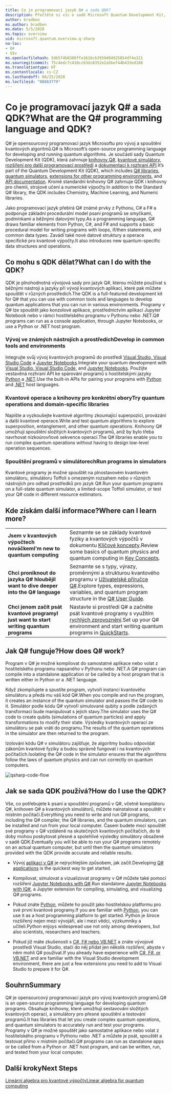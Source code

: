 ```yaml
---
title: Co je programovací jazyk Q# a sada QDK?
description: Přečtěte si víc o sadě Microsoft Quantum Development Kit, programovacím jazyku Q# a vytváření kvantových programů.
author: bradben
ms.author: bradben
ms.date: 5/5/2020
ms.topic: overview
uid: microsoft.quantum.overview.q-sharp
no-loc:
- Q#
- $$v
ms.openlocfilehash: 5db574b0380ffa1616cb3959d84925854df4e321
ms.sourcegitcommit: 75c4edc7c410cc63dc8352e2a5bef44b433ed188
ms.translationtype: HT
ms.contentlocale: cs-CZ
ms.lasthandoff: 08/25/2020
ms.locfileid: "88863779"
---
```

# <a name="what-are-the-no-locq-programming-language-and-qdk"></a><span data-ttu-id="74f5e-103">Co je programovací jazyk Q# a sada QDK?</span><span class="sxs-lookup"><span data-stu-id="74f5e-103">What are the Q# programming language and QDK?</span></span>

<span data-ttu-id="74f5e-104">Q# je opensourcový programovací jazyk Microsoftu pro vývoj a spouštění kvantových algoritmů.</span><span class="sxs-lookup"><span data-stu-id="74f5e-104">Q# is Microsoft’s open-source programming language for developing and running quantum algorithms.</span></span> <span data-ttu-id="74f5e-105">Je součástí sady Quantum Development Kit (QDK), která zahrnuje [knihovny Q#](xref:microsoft.quantum.libraries), [kvantové simulátory](xref:microsoft.quantum.machines), [rozšíření pro další programovací prostředí](xref:microsoft.quantum.install) a [dokumentaci k rozhraní API](xref:microsoft.quantum.standardlibsintro).</span><span class="sxs-lookup"><span data-stu-id="74f5e-105">It’s part of the Quantum Development Kit (QDK), which includes [Q# libraries](xref:microsoft.quantum.libraries), [quantum simulators](xref:microsoft.quantum.machines), [extensions for other programming environments](xref:microsoft.quantum.install), and [API documentation](xref:microsoft.quantum.standardlibsintro).</span></span> <span data-ttu-id="74f5e-106">Kromě standardní knihovny Q# zahrnuje QDK i knihovny pro chemii, strojové učení a numerické výpočty.</span><span class="sxs-lookup"><span data-stu-id="74f5e-106">In addition to the Standard Q# library, the QDK includes Chemistry, Machine Learning, and Numeric libraries.</span></span>

<span data-ttu-id="74f5e-107">Jako programovací jazyk přebírá Q# známé prvky z Pythonu, C# a F# a podporuje základní procedurální model psaní programů se smyčkami, podmínkami a běžnými datovými typy.</span><span class="sxs-lookup"><span data-stu-id="74f5e-107">As a programming language, Q# draws familiar elements from Python, C#, and F# and supports a basic procedural model for writing programs with loops, if/then statements, and common data types.</span></span> <span data-ttu-id="74f5e-108">Zavádí také nové datové struktury a operace specifické pro kvantové výpočty.</span><span class="sxs-lookup"><span data-stu-id="74f5e-108">It also introduces new quantum-specific data structures and operations.</span></span>

## <a name="what-can-i-do-with-the-qdk"></a><span data-ttu-id="74f5e-109">Co mohu s QDK dělat?</span><span class="sxs-lookup"><span data-stu-id="74f5e-109">What can I do with the QDK?</span></span>

<span data-ttu-id="74f5e-110">QDK je plnohodnotná vývojová sady pro jazyk Q#, kterou můžete používat s běžnými nástroji a jazyky při vývoji kvantových aplikací, které pak můžete spouštět v různých prostředích.</span><span class="sxs-lookup"><span data-stu-id="74f5e-110">The QDK is a full-featured development kit for Q# that you can use with common tools and languages to develop quantum applications that you can run in various environments.</span></span> <span data-ttu-id="74f5e-111">Programy v Q# lze spouštět jako konzolové aplikace, prostřednictvím aplikací Jupyter Notebook nebo v rámci hostitelského programu v Pythonu nebo .NET.</span><span class="sxs-lookup"><span data-stu-id="74f5e-111">Q# programs can run as a console application, through Jupyter Notebooks, or use a Python or .NET host program.</span></span>

### <a name="develop-in-common-tools-and-environments"></a><span data-ttu-id="74f5e-112">Vývoj ve známých nástrojích a prostředích</span><span class="sxs-lookup"><span data-stu-id="74f5e-112">Develop in common tools and environments</span></span>

<span data-ttu-id="74f5e-113">Integrujte svůj vývoj kvantových programů do prostředí [Visual Studio, Visual Studio Code](xref:microsoft.quantum.install.standalone) a [Jupyter Notebooks](xref:microsoft.quantum.install.jupyter).</span><span class="sxs-lookup"><span data-stu-id="74f5e-113">Integrate your quantum development with [Visual Studio, Visual Studio Code](xref:microsoft.quantum.install.standalone), and [Jupyter Notebooks](xref:microsoft.quantum.install.jupyter).</span></span> <span data-ttu-id="74f5e-114">Použijte vestavěná rozhraní API ke spárování programů s hostitelskými jazyky [Python](xref:microsoft.quantum.install.python) a [.NET](xref:microsoft.quantum.install.cs).</span><span class="sxs-lookup"><span data-stu-id="74f5e-114">Use the built-in APIs for pairing your programs with [Python](xref:microsoft.quantum.install.python) and [.NET](xref:microsoft.quantum.install.cs) host languages.</span></span>

### <a name="try-quantum-operations-and-domain-specific-libraries"></a><span data-ttu-id="74f5e-115">Kvantové operace a knihovny pro konkrétní obory</span><span class="sxs-lookup"><span data-stu-id="74f5e-115">Try quantum operations and domain-specific libraries</span></span>

<span data-ttu-id="74f5e-116">Napište a vyzkoušejte kvantové algoritmy zkoumající superpozici, provázání a další kvantové operace.</span><span class="sxs-lookup"><span data-stu-id="74f5e-116">Write and test quantum algorithms to explore superposition, entanglement, and other quantum operations.</span></span> <span data-ttu-id="74f5e-117">Knihovny Q# umožňují spouštění složitých kvantových programů, aniž by bylo třeba navrhovat nízkoúrovňové sekvence operací.</span><span class="sxs-lookup"><span data-stu-id="74f5e-117">The Q# libraries enable you to run complex quantum operations without having to design low-level operation sequences.</span></span>

### <a name="run-programs-in-simulators"></a><span data-ttu-id="74f5e-118">Spouštění programů v simulátorech</span><span class="sxs-lookup"><span data-stu-id="74f5e-118">Run programs in simulators</span></span>

<span data-ttu-id="74f5e-119">Kvantové programy je možné spouštět na plnostavovém kvantovém simulátoru, simulátoru Toffoli s omezeným rozsahem nebo v různých nástrojích pro odhad prostředků pro jazyk Q#.</span><span class="sxs-lookup"><span data-stu-id="74f5e-119">Run your quantum programs on a full-state quantum simulator, a limited-scope Toffoli simulator, or test your Q# code in different resource estimators.</span></span> 

## <a name="where-can-i-learn-more"></a><span data-ttu-id="74f5e-120">Kde získám další informace?</span><span class="sxs-lookup"><span data-stu-id="74f5e-120">Where can I learn more?</span></span>

|||
| ---- | ---- |
| <span data-ttu-id="74f5e-121">**Jsem v kvantových výpočtech nováčkem**</span><span class="sxs-lookup"><span data-stu-id="74f5e-121">**I'm new to quantum computing**</span></span> | <span data-ttu-id="74f5e-122">Seznamte se se základy kvantové fyziky a kvantových výpočtů v dokumentu [Klíčové koncepty](xref:microsoft.quantum.overview.understanding).</span><span class="sxs-lookup"><span data-stu-id="74f5e-122">Review some basics of quantum physics and quantum computing in [Key Concepts](xref:microsoft.quantum.overview.understanding).</span></span>|
| <span data-ttu-id="74f5e-123">**Chci proniknout do jazyka Q# hlouběji**</span><span class="sxs-lookup"><span data-stu-id="74f5e-123">**I want to dive deeper into the Q# language**</span></span> | <span data-ttu-id="74f5e-124">Seznamte se s typy, výrazy, proměnnými a strukturou kvantového programu v [Uživatelské příručce Q#](xref:microsoft.quantum.guide).</span><span class="sxs-lookup"><span data-stu-id="74f5e-124">Explore types, expressions, variables, and quantum program structure in the [Q# User Guide](xref:microsoft.quantum.guide).</span></span>|
| <span data-ttu-id="74f5e-125">**Chci jenom začít psát kvantové programy**</span><span class="sxs-lookup"><span data-stu-id="74f5e-125">**I just want to start writing quantum programs**</span></span> | <span data-ttu-id="74f5e-126">Nastavte si prostředí Q# a začněte psát kvantové programy s využitím [rychlých zprovoznění](xref:microsoft.quantum.install).</span><span class="sxs-lookup"><span data-stu-id="74f5e-126">Set up your Q# environment and start writing quantum programs in [QuickStarts](xref:microsoft.quantum.install).</span></span>|

## <a name="how-does-no-locq-work"></a><span data-ttu-id="74f5e-127">Jak Q# funguje?</span><span class="sxs-lookup"><span data-stu-id="74f5e-127">How does Q# work?</span></span>

<span data-ttu-id="74f5e-128">Program v Q# je možné kompilovat do samostatné aplikace nebo volat z hostitelského programu napsaného v Pythonu nebo .NET.</span><span class="sxs-lookup"><span data-stu-id="74f5e-128">A Q# program can compile into a standalone application or be called by a host program that is written either in Python or a .NET language.</span></span>

<span data-ttu-id="74f5e-129">Když zkompilujete a spustíte program, vytvoří instanci kvantového simulátoru a předá mu váš kód Q#.</span><span class="sxs-lookup"><span data-stu-id="74f5e-129">When you compile and run the program, it creates an instance of the quantum simulator and passes the Q# code to it.</span></span> <span data-ttu-id="74f5e-130">Simulátor podle kódu Q# vytvoří simulované qubity a podle zadaných transformací bude manipulovat s jejich stavy.</span><span class="sxs-lookup"><span data-stu-id="74f5e-130">The simulator uses the Q# code to create qubits (simulations of quantum particles) and apply transformations to modify their state.</span></span> <span data-ttu-id="74f5e-131">Výsledky kvantových operací ze simulátoru se pak vrátí do programu.</span><span class="sxs-lookup"><span data-stu-id="74f5e-131">The results of the quantum operations in the simulator are then returned to the program.</span></span>  

<span data-ttu-id="74f5e-132">Izolování kódu Q# v simulátoru zajišťuje, že algoritmy budou odpovídat zákonům kvantové fyziky a budou správně fungovat i na kvantových počítačích.</span><span class="sxs-lookup"><span data-stu-id="74f5e-132">Isolating the Q# code in the simulator ensures that the algorithms follow the laws of quantum physics and can run correctly on quantum computers.</span></span>

![qsharp-code-flow](~/media/qsharp-code-flow.png)

## <a name="how-do-i-use-the-qdk"></a><span data-ttu-id="74f5e-134">Jak se sada QDK používá?</span><span class="sxs-lookup"><span data-stu-id="74f5e-134">How do I use the QDK?</span></span>

<span data-ttu-id="74f5e-135">Vše, co potřebujete k psaní a spouštění programů v Q#, včetně kompilátoru Q#, knihoven Q# a kvantových simulátorů, můžete nainstalovat a spouštět v místním počítači.</span><span class="sxs-lookup"><span data-stu-id="74f5e-135">Everything you need to write and run Q# programs, including the Q# compiler, the Q# libraries, and the quantum simulators, can be installed and run from your local computer.</span></span> <span data-ttu-id="74f5e-136">Časem budete moci spouštět své programy v Q# vzdáleně na skutečných kvantových počítačích, do té doby mohou poskytovat přesné a spolehlivé výsledky simulátory obsažené v sadě QDK.</span><span class="sxs-lookup"><span data-stu-id="74f5e-136">Eventually you will be able to run your Q# programs remotely on an actual quantum computer, but until then the quantum simulators provided with the QDK provide accurate and reliable results.</span></span>

- <span data-ttu-id="74f5e-137">Vývoj [aplikací v Q#](xref:microsoft.quantum.install.standalone) je nejrychlejším způsobem, jak začít.</span><span class="sxs-lookup"><span data-stu-id="74f5e-137">Developing [Q# applications](xref:microsoft.quantum.install.standalone) is the quickest way to get started.</span></span>

- <span data-ttu-id="74f5e-138">Kompilovat, simulovat a vizualizovat programy v Q# můžete také pomocí rozšíření [Jupyter Notebooks with Q#](xref:microsoft.quantum.install.jupyter).</span><span class="sxs-lookup"><span data-stu-id="74f5e-138">Run standalone [Jupyter Notebooks with IQ#](xref:microsoft.quantum.install.jupyter), a Jupyter extension for compiling, simulating, and visualizing Q# programs.</span></span>

- <span data-ttu-id="74f5e-139">Pokud znáte [Python](xref:microsoft.quantum.install.python), můžete ho použít jako hostitelskou platformu pro své první kvantové programy.</span><span class="sxs-lookup"><span data-stu-id="74f5e-139">If you are familiar with [Python](xref:microsoft.quantum.install.python), you can use it as a host programming platform to get started.</span></span> <span data-ttu-id="74f5e-140">Python je široce rozšířený nejen mezi vývojáři, ale i mezi vědci, výzkumníky a učiteli.</span><span class="sxs-lookup"><span data-stu-id="74f5e-140">Python enjoys widespread use not only among developers, but also scientists, researchers and teachers.</span></span>

- <span data-ttu-id="74f5e-141">Pokud již máte zkušenosti s [C#, F# nebo VB.NET](xref:microsoft.quantum.install.cs) a znáte vývojové prostředí Visual Studio, stačí do něj přidat jen několik rozšíření, abyste v něm mohli Q# používat.</span><span class="sxs-lookup"><span data-stu-id="74f5e-141">If you already have experience with [C#, F#, or VB.NET](xref:microsoft.quantum.install.cs) and are familiar with the Visual Studio development environment, there are just a few extensions you need to add to Visual Studio to prepare it for Q#.</span></span>  

## <a name="summary"></a><span data-ttu-id="74f5e-142">Souhrn</span><span class="sxs-lookup"><span data-stu-id="74f5e-142">Summary</span></span>

<span data-ttu-id="74f5e-143">Q# je opensourcový programovací jazyk pro vývoj kvantových programů.</span><span class="sxs-lookup"><span data-stu-id="74f5e-143">Q# is an open-source programming language for developing quantum programs.</span></span> <span data-ttu-id="74f5e-144">Obsahuje knihovny, které umožňují sestavování složitých kvantových operací, a simulátory pro přesné spouštění a testování programů.</span><span class="sxs-lookup"><span data-stu-id="74f5e-144">It has libraries that let you create complex quantum operations, and quantum simulators to accurately run and test your programs.</span></span> <span data-ttu-id="74f5e-145">Programy v Q# je možné spouštět jako samostatné aplikace nebo volat z hostitelského programu v Pythonu nebo .NET a můžete je psát, spouštět a testovat přímo v místním počítači.</span><span class="sxs-lookup"><span data-stu-id="74f5e-145">Q# programs can run as standalone apps or be called from a Python or .NET host program, and can be written, run, and tested from your local computer.</span></span>

## <a name="next-steps"></a><span data-ttu-id="74f5e-146">Další kroky</span><span class="sxs-lookup"><span data-stu-id="74f5e-146">Next Steps</span></span>

[<span data-ttu-id="74f5e-147">Lineární algebra pro kvantové výpočty</span><span class="sxs-lookup"><span data-stu-id="74f5e-147">Linear algebra for quantum computing</span></span>](xref:microsoft.quantum.overview.algebra)
